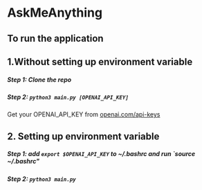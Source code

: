 # AskMeAnything

## To run the application

## 1.Without setting up environment variable
##### Step 1: Clone the repo
##### Step 2: `python3 main.py [OPENAI_API_KEY]`

Get your OPENAI_API_KEY from [openai.com/api-keys](https://platform.openai.com/api-keys)

## 2. Setting up environment variable
##### Step 1: add `export $OPENAI_API_KEY` to ~/.bashrc and run `source ~/.bashrc"
##### Step 2: `python3 main.py`

